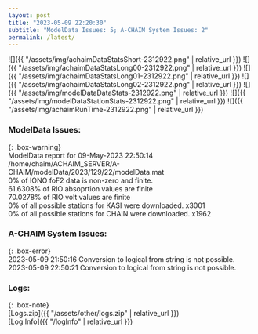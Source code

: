 ```yaml
---
layout: post
title: "2023-05-09 22:20:30"
subtitle: "ModelData Issues: 5; A-CHAIM System Issues: 2"
permalink: /latest/
---
```


![]({{ "/assets/img/achaimDataStatsShort-2312922.png" | relative_url }})
![]({{ "/assets/img/achaimDataStatsLong00-2312922.png" | relative_url }})
![]({{ "/assets/img/achaimDataStatsLong01-2312922.png" | relative_url }})
![]({{ "/assets/img/achaimDataStatsLong02-2312922.png" | relative_url }})
![]({{ "/assets/img/modelDataDataStats-2312922.png" | relative_url }})
![]({{ "/assets/img/modelDataStationStats-2312922.png" | relative_url }})
![]({{ "/assets/img/achaimRunTime-2312922.png" | relative_url }})


### ModelData Issues:  
  
{: .box-warning}  
 ModelData report for 09-May-2023 22:50:14   
 /home/chaim/ACHAIM_SERVER/A-CHAIM/modelData/2023/129/22/modelData.mat   
 0% of IONO foF2 data is non-zero and finite.   
 61.6308% of RIO absoprtion values are finite   
 70.0278% of RIO volt values are finite   
 0% of all possible stations for KASI were downloaded. x3001   
 0% of all possible stations for CHAIN were downloaded. x1962   
  
### A-CHAIM System Issues:  
  
{: .box-error}  
2023-05-09 21:50:16 Conversion to logical from string is not possible.  
2023-05-09 22:50:21 Conversion to logical from string is not possible.  

### Logs:  
  
{: .box-note}  
[Logs.zip]({{ "/assets/other/logs.zip" | relative_url }})  
[Log Info]({{ "/logInfo" | relative_url }})  

